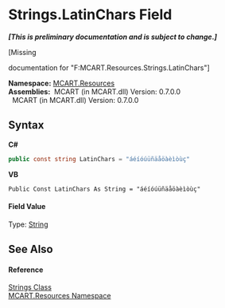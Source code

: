 # Strings.LatinChars Field
 _**\[This is preliminary documentation and is subject to change.\]**_

\[Missing <summary> documentation for "F:MCART.Resources.Strings.LatinChars"\]

**Namespace:**&nbsp;<a href="041b170e-5907-685d-b002-4dcd9adea31f">MCART.Resources</a><br />**Assemblies:**&nbsp;&nbsp;MCART (in MCART.dll) Version: 0.7.0.0<br />&nbsp;&nbsp;MCART (in MCART.dll) Version: 0.7.0.0<br />

## Syntax

**C#**<br />
``` C#
public const string LatinChars = "áéíóúüñäåöàèìòùç"
```

**VB**<br />
``` VB
Public Const LatinChars As String = "áéíóúüñäåöàèìòùç"
```


#### Field Value
Type: <a href="http://msdn2.microsoft.com/es-es/library/s1wwdcbf" target="_blank">String</a>

## See Also


#### Reference
<a href="405d9625-9048-d87c-0dfb-200370247352">Strings Class</a><br /><a href="041b170e-5907-685d-b002-4dcd9adea31f">MCART.Resources Namespace</a><br />